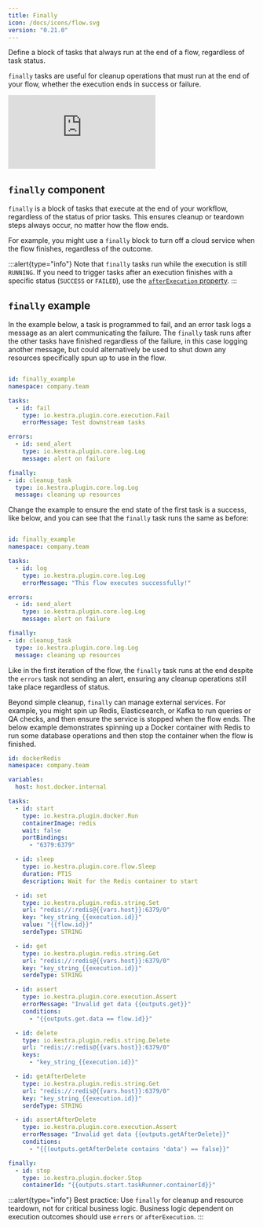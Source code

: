 ```yaml
---
title: Finally
icon: /docs/icons/flow.svg
version: "0.21.0"
---
```


Define a block of tasks that always run at the end of a flow, regardless of task status.

`finally` tasks are useful for cleanup operations that must run at the end of your flow, whether the execution ends in success or failure.

<div class="video-container">
    <iframe src="https://www.youtube.com/embed/os9_WY4-9o8?si=cB0c1HksxZtDQ5GB" title="YouTube video player" frameborder="0" allow="accelerometer; autoplay; clipboard-write; encrypted-media; gyroscope; picture-in-picture; web-share" referrerpolicy="strict-origin-when-cross-origin" allowfullscreen></iframe>
</div>

## `finally` component

`finally` is a block of tasks that execute at the end of your workflow, regardless of the status of prior tasks. This ensures cleanup or teardown steps always occur, no matter how the flow ends.

For example, you might use a `finally` block to turn off a cloud service when the flow finishes, regardless of the outcome.

:::alert{type="info"}
Note that `finally` tasks run while the execution is still `RUNNING`. If you need to trigger tasks after an execution finishes with a specific status (`SUCCESS` or `FAILED`), use the [`afterExecution` property](./20.afterexecution.md).
:::


## `finally` example

In the example below, a task is programmed to fail, and an error task logs a message as an alert communicating the failure. The `finally` task runs after the other tasks have finished regardless of the failure, in this case logging another message, but could alternatively be used to shut down any resources specifically spun up to use in the flow.

```yaml

id: finally_example
namespace: company.team

tasks:
  - id: fail
    type: io.kestra.plugin.core.execution.Fail
    errorMessage: Test downstream tasks

errors:
  - id: send_alert
    type: io.kestra.plugin.core.log.Log
    message: alert on failure

finally:
- id: cleanup_task
  type: io.kestra.plugin.core.log.Log
  message: cleaning up resources
```

Change the example to ensure the end state of the first task is a success, like below, and you can see that the `finally` task runs the same as before:

```yaml

id: finally_example
namespace: company.team

tasks:
  - id: log
    type: io.kestra.plugin.core.log.Log
    errorMessage: "This flow executes successfully!"

errors:
  - id: send_alert
    type: io.kestra.plugin.core.log.Log
    message: alert on failure

finally:
- id: cleanup_task
  type: io.kestra.plugin.core.log.Log
  message: cleaning up resources
```

Like in the first iteration of the flow, the `finally` task runs at the end despite the `errors` task not sending an alert, ensuring any cleanup operations still take place regardless of status.

Beyond simple cleanup, `finally` can manage external services. For example, you might spin up Redis, Elasticsearch, or Kafka to run queries or QA checks, and then ensure the service is stopped when the flow ends. The below example demonstrates spinning up a Docker container with Redis to run some database operations and then stop the container when the flow is finished.

```yaml
id: dockerRedis
namespace: company.team

variables:
  host: host.docker.internal

tasks:
  - id: start
    type: io.kestra.plugin.docker.Run
    containerImage: redis
    wait: false
    portBindings:
      - "6379:6379"

  - id: sleep
    type: io.kestra.plugin.core.flow.Sleep
    duration: PT1S
    description: Wait for the Redis container to start

  - id: set
    type: io.kestra.plugin.redis.string.Set
    url: "redis://:redis@{{vars.host}}:6379/0"
    key: "key_string_{{execution.id}}"
    value: "{{flow.id}}"
    serdeType: STRING

  - id: get
    type: io.kestra.plugin.redis.string.Get
    url: "redis://:redis@{{vars.host}}:6379/0"
    key: "key_string_{{execution.id}}"
    serdeType: STRING

  - id: assert
    type: io.kestra.plugin.core.execution.Assert
    errorMessage: "Invalid get data {{outputs.get}}"
    conditions:
      - "{{outputs.get.data == flow.id}}"

  - id: delete
    type: io.kestra.plugin.redis.string.Delete
    url: "redis://:redis@{{vars.host}}:6379/0"
    keys:
      - "key_string_{{execution.id}}"

  - id: getAfterDelete
    type: io.kestra.plugin.redis.string.Get
    url: "redis://:redis@{{vars.host}}:6379/0"
    key: "key_string_{{execution.id}}"
    serdeType: STRING

  - id: assertAfterDelete
    type: io.kestra.plugin.core.execution.Assert
    errorMessage: "Invalid get data {{outputs.getAfterDelete}}"
    conditions:
      - "{{(outputs.getAfterDelete contains 'data') == false}}"

finally:
  - id: stop
    type: io.kestra.plugin.docker.Stop
    containerId: "{{outputs.start.taskRunner.containerId}}"
```

:::alert{type="info"}
Best practice: Use `finally` for cleanup and resource teardown, not for critical business logic. Business logic dependent on execution outcomes should use `errors` or `afterExecution`.
:::

